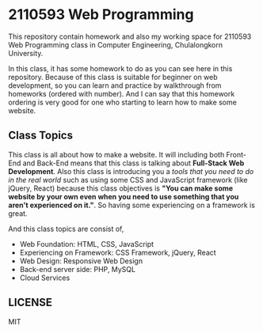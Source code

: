 # 2110593 Web Programming

This repository contain homework and also my working space for 2110593 Web Programming class in Computer Engineering, Chulalongkorn University.

In this class, it has some homework to do as you can see here in this repository. Because of this class is suitable for beginner on web development, so you can learn and practice by walkthrough from homeworks (ordered with number). And I can say that this homework ordering is very good for one who starting to learn how to make some website.

## Class Topics

This class is all about how to make a website. It will including both Front-End and Back-End means that this class is talking about **Full-Stack Web Development**. Also this class is introducing you a *tools that you need to do in the real world* such as using some CSS and JavaScript framework (like jQuery, React) because this class objectives is **"You can make some website by your own even when you need to use something that you aren't experienced on it."**. So having some experiencing on a framework is great.

And this class topics are consist of,

- Web Foundation: HTML, CSS, JavaScript
- Experiencing on Framework: CSS Framework, jQuery, React
- Web Design: Responsive Web Design
- Back-end server side: PHP, MySQL
- Cloud Services

## LICENSE

MIT